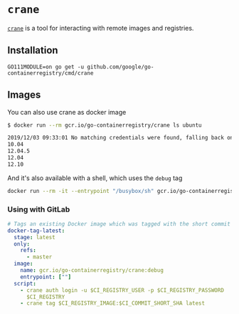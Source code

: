 # `crane`

[`crane`](doc/crane.md) is a tool for interacting with remote images and
registries.

## Installation

```
GO111MODULE=on go get -u github.com/google/go-containerregistry/cmd/crane
```

## Images

You can also use crane as docker image

```sh
$ docker run --rm gcr.io/go-containerregistry/crane ls ubuntu

2019/12/03 09:33:01 No matching credentials were found, falling back on anonymous
10.04
12.04.5
12.04
12.10
```

And it's also available with a shell, which uses the `debug` tag

```sh
docker run --rm -it --entrypoint "/busybox/sh" gcr.io/go-containerregistry/crane:debug
```

### Using with GitLab

```yaml
# Tags an existing Docker image which was tagged with the short commit hash with the tag 'latest'
docker-tag-latest:
  stage: latest
  only:
    refs:
      - master
  image:
    name: gcr.io/go-containerregistry/crane:debug
    entrypoint: [""]
  script:
    - crane auth login -u $CI_REGISTRY_USER -p $CI_REGISTRY_PASSWORD
      $CI_REGISTRY
    - crane tag $CI_REGISTRY_IMAGE:$CI_COMMIT_SHORT_SHA latest
```
